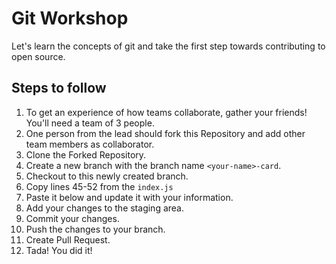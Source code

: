 # Git Workshop

Let's learn the concepts of git and take the first step towards contributing to open source.

## Steps to follow

1. To get an experience of how teams collaborate, gather your friends! You'll need a team of 3 people.
1. One person from the lead should fork this Repository and add other team members as collaborator.
1. Clone the Forked Repository.
1. Create a new branch with the branch name `<your-name>-card`.
1. Checkout to this newly created branch.
1. Copy lines 45-52 from the `index.js`
1. Paste it below and update it with your information.
1. Add your changes to the staging area.
1. Commit your changes.
1. Push the changes to your branch.
1. Create Pull Request.
1. Tada! You did it!